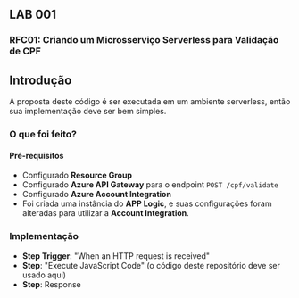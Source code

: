 ## LAB 001

### RFC01: Criando um Microsserviço Serverless para Validação de CPF

## Introdução

A proposta deste código é ser executada em um ambiente serverless, então sua implementação deve ser bem simples.

### O que foi feito?

#### Pré-requisitos

* Configurado **Resource Group**
* Configurado **Azure API Gateway** para o endpoint `POST /cpf/validate`
* Configurado **Azure Account Integration** 
* Foi criada uma instância do **APP Logic**, e suas configurações foram alteradas para utilizar a **Account Integration**.

### Implementação

* **Step Trigger**: "When an HTTP request is received"
* **Step**: "Execute JavaScript Code" (o código deste repositório deve ser usado aqui)
* **Step**: Response
